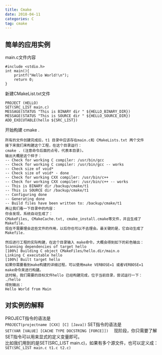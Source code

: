 ```yaml
---
title: Cmake
date: 2018-04-11 
categories: C
tag: cmake 
---
```


## 简单的应用实例
main.c文件内容
```
#include <stdio.h>
int main(){
    printf("Hello World!\n");
    return 0;
}
```

新建CMakeList.txt文件
```
PROJECT (HELLO)
SET(SRC_LIST main.c)
MESSAGE(STATUS "This is BINARY dir " ${HELLO_BINARY_DIR})
MESSAGE(STATUS "This is SOURCE dir " ${HELLO_SOURCE_DIR})
ADD_EXECUTABLE(hello ${SRC_LIST})
```
<!--more-->

开始构建 cmake .
```
所有的文件创建完成后，t1 目录中应该存在main.c和 CMakeLists.txt 两个文件
接下来我们来构建这个工程，在这个目录运行：
cmake . (注意命令后面的点号，代表本目录)。
输出大概是这个样子：
-- Check for working C compiler: /usr/bin/gcc
-- Check for working C compiler: /usr/bin/gcc -- works
-- Check size of void*
-- Check size of void* - done
-- Check for working CXX compiler: /usr/bin/c++
-- Check for working CXX compiler: /usr/bin/c++ -- works
-- This is BINARY dir /backup/cmake/t1
-- This is SOURCE dir /backup/cmake/t1
-- Configuring done
-- Generating done
-- Build files have been written to: /backup/cmake/t1
再让我们看一下目录中的内容：
你会发现，系统自动生成了：
CMakeFiles, CMakeCache.txt, cmake_install.cmake等文件，并且生成了Makefile.
现在不需要理会这些文件的作用，以后你也可以不去理会。最关键的是，它自动生成了Makefile.

然后进行工程的实际构建，在这个目录输入 make命令，大概会得到如下的彩色输出：
Scanning dependencies of target hello
[100%] Building C object CMakeFiles/hello.dir/main.o
Linking C executable hello
[100%] Built target hello
如果你需要看到make构建的详细过程，可以使用make VERBOSE=1 或者VERBOSE=1
make命令来进行构建。
这时候，我们需要的目标文件hello 已经构建完成，位于当前目录，尝试运行一下：
./hello
得到输出：
Hello World from Main
```

## 对实例的解释
PROJECT指令的语法是  
`PROJECT(projectname [CXX] [C] [Java])`
SET指令的语法是   
`SET(VAR [VALUE] [CACHE TYPE DOCSTRING [FORCE]])  `
现阶段，你只需要了解SET指令可以用来显式的定义变量即可。   
比如我们用到的是SET(SRC_LIST main.c)，如果有多个源文件，也可以定义成：    
`SET(SRC_LIST main.c t1.c t2.c)`

